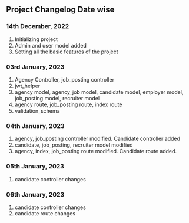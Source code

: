 ## Project Changelog Date wise

### 14th December, 2022
1. Initializing project
2. Admin and user model added
3. Setting all the basic features of the project

### 03rd January, 2023
1. Agency Controller, job_posting controller
2. jwt_helper
3. agency model, agency_job model, candidate model, employer model, job_posting model, recruiter model
4. agency route, job_posting route, index route
5. validation_schema

### 04th January, 2023
1. agency, job_posting controller modified. Candidate controller added
2. candidate, job_posting, recruiter model modified
3. agency, index, job_posting route modified. Candidate route added.

### 05th January, 2023
1. candidate controller changes

### 06th January, 2023
1. candidate controller changes
2. candidate route changes